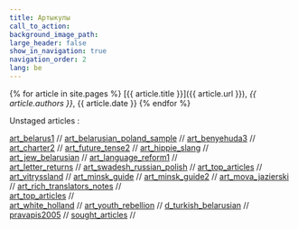 ```yaml
---
title: Артыкулы
call_to_action: 
background_image_path:
large_header: false
show_in_navigation: true
navigation_order: 2
lang: be
---
```


{% for article in site.pages %}
[{{ article.title }}]({{ article.url }}), *{{ article.authors }}*, {{ article.date }}
{% endfor %}



Unstaged articles : 

[art_belarus1](/pages/articles/art_belarus1) // 
[art_belarusian_poland_sample](/pages/articles/art_belarusian_poland_sample) // 
[art_benyehuda3](/pages/articles/art_benyehuda3) // 
[art_charter2](/pages/articles/art_charter2) // 
[art_future_tense2](/pages/articles/art_future_tense2) //
[art_hippie_slang](/pages/articles/art_hippie_slang) //  
[art_jew_belarusian](/pages/articles/art_jew_belarusian) //
[art_language_reform1](/pages/articles/art_language_reform1) //  
[art_letter_returns](/pages/articles/art_letter_returns) // 
[art_swadesh_russian_polish](/pages/articles/art_swadesh_russian_polish) // 
[art_top_articles](/pages/articles/art_top_articles) // 
[art_vitryssland](/pages/articles/art_vitryssland) // 
[art_minsk_guide](/pages/articles/art_minsk_guide) // 
[art_minsk_guide2](/pages/articles/art_minsk_guide2) //
[art_mova_jazierski](/pages/articles/art_mova_jazierski) //
[art_rich_translators_notes](/pages/articles/art_rich_translators_notes) //    
[art_top_articles](/pages/articles/art_top_articles) //    
[art_white_holland](/pages/articles/art_white_holland) // 
[art_youth_rebellion](/pages/articles/art_youth_rebellion) //
[d_turkish_belarusian](/pages/articles/d_turkish_belarusian) //  
[pravapis2005](/pages/articles/pravapis2005) // 
[sought_articles](/pages/articles/sought_articles) // 
